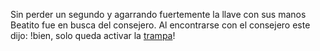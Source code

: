 Sin perder un segundo y agarrando fuertemente la llave con sus manos Beatito fue en busca del consejero.
Al encontrarse con el consejero este dijo: !bien, solo queda activar la [trampa](trampa/sanmiguel.md)!